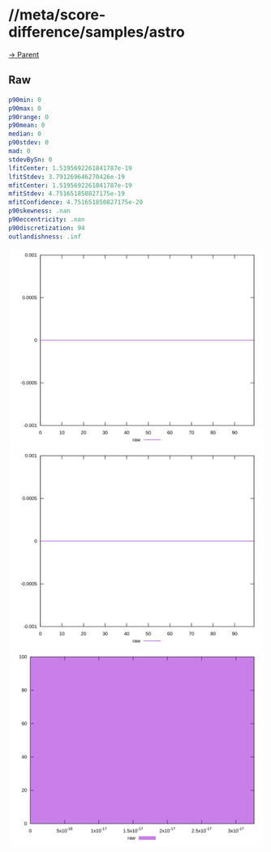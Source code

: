 
# //meta/score-difference/samples/astro

[→ Parent](../..)


## Raw


```yaml
p90min: 0
p90max: 0
p90range: 0
p90mean: 0
median: 0
p90stdev: 0
mad: 0
stdevBySn: 0
lfitCenter: 1.5195692261841787e-19
lfitStdev: 3.791269646270426e-19
mfitCenter: 1.5195692261841787e-19
mfitStdev: 4.751651850827175e-19
mfitConfidence: 4.751651850827175e-20
p90skewness: .nan
p90eccentricity: .nan
p90discretization: 94
outlandishness: .inf

```

![PLOT: raw-values](./raw/values.svg)![PLOT: raw-sorted](./raw/sorted.svg)![PLOT: raw-histogram](./raw/histogram.svg)